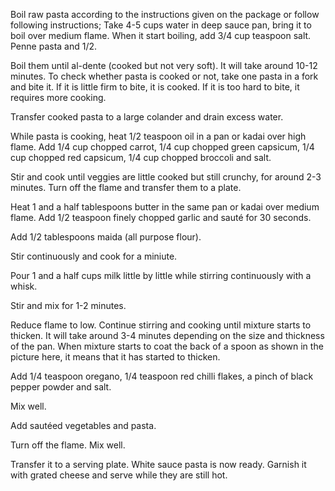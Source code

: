 Boil raw pasta according to the instructions given on the package or follow following instructions; Take 4-5 cups water in deep sauce pan, bring it to boil over medium flame. When it start boiling, add 3/4 cup teaspoon salt. Penne pasta and 1/2.

Boil them until al-dente (cooked but not very soft). It will take around 10-12 minutes. To check whether pasta is cooked or not, take one pasta in a fork and bite it. If it is little firm to bite, it is cooked. If it is too hard to bite, it requires more cooking.

Transfer cooked pasta to a large colander and drain excess water.

While pasta is cooking, heat 1/2 teaspoon oil in a pan or kadai over high flame. Add 1/4 cup chopped carrot, 1/4 cup chopped green capsicum, 1/4 cup chopped red capsicum, 1/4 cup chopped broccoli and salt.

Stir and cook until veggies are little cooked but still crunchy, for around 2-3 minutes. Turn off the flame and transfer them to a plate.

Heat 1 and a half tablespoons butter in the same pan or kadai over medium flame. Add 1/2 teaspoon finely chopped garlic and sauté for 30 seconds.

Add 1/2 tablespoons maida (all purpose flour).

Stir continuously and cook for a miniute.

Pour 1 and a half cups milk little by little while stirring continuously with a whisk.

Stir and mix for 1-2 minutes.

Reduce flame to low. Continue stirring and cooking until mixture starts to thicken. It will take around 3-4 minutes depending on the size and thickness of the pan. When mixture starts to coat the back of a spoon as shown in the picture here, it means that it has started to thicken.

Add 1/4 teaspoon oregano, 1/4 teaspoon red chilli flakes, a pinch of black pepper powder and salt.

Mix well.

Add sautéed vegetables and pasta.

Turn off the flame. Mix well.

Transfer it to a serving plate. White sauce pasta is now ready. Garnish it with grated cheese and serve while they are still hot.